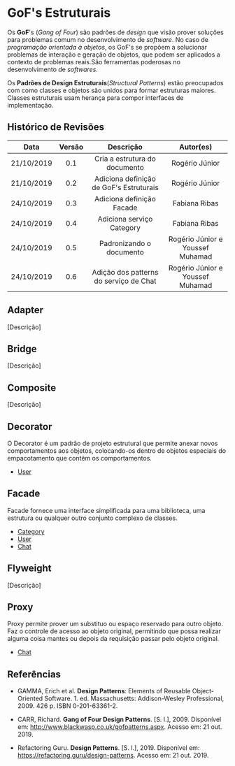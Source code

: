 # GoF's Estruturais

Os **GoF**'s (_Gang of Four_) são padrões de _design_ que visão prover soluções para problemas comum no desenvolvimento de _software_. No caso de _programação orientada à objetos_, os GoF's se propõem a solucionar problemas de interação e geração de objetos, que podem ser aplicados a contexto de problemas reais.São ferramentas poderosas no desenvolvimento de _softwares_.

Os **Padrões de Design Estruturais**(_Structural Patterns_) estão preocupados com como classes e objetos são unidos para formar estruturas maiores. Classes estruturais usam herança para compor interfaces de implementação.

## Histórico de Revisões

|    Data    | Versão |                Descrição                |            Autor(es)             |
| :--------: | :----: | :-------------------------------------: | :------------------------------: |
| 21/10/2019 |  0.1   |      Cria a estrutura do documento      |          Rogério Júnior          |
| 21/10/2019 |  0.2   | Adiciona definição de GoF's Estruturais |          Rogério Júnior          |
| 24/10/2019 |  0.3   |        Adiciona definição Facade        |          Fabiana Ribas           |
| 24/10/2019 |  0.4   |        Adiciona serviço Category        |          Fabiana Ribas           |
| 24/10/2019 |  0.5   |        Padronizando o documento         | Rogério Júnior e Youssef Muhamad |
| 24/10/2019 |  0.6   | Adição dos patterns do serviço de Chat  | Rogério Júnior e Youssef Muhamad |

## Adapter

[Descrição]

## Bridge

[Descrição]

## Composite

[Descrição]

## Decorator

O Decorator é um padrão de projeto estrutural que permite anexar novos comportamentos aos objetos, colocando-os dentro de objetos especiais do empacotamento que contêm os comportamentos.

- [User](docs/DS/dinamica-e-seminario-4-b/servicos/User.md#Decorator)

## Facade

Facade fornece uma interface simplificada para uma biblioteca, uma estrutura ou qualquer outro conjunto complexo de classes.

- [Category](docs/DS/dinamica-e-seminario-4-b/servicos/Category.md#Facade)
- [User](docs/DS/dinamica-e-seminario-4-b/servicos/User.md#Facade)
- [Chat](docs/DS/dinamica-e-seminario-4-b/servicos/Chat.md#facade)

## Flyweight

[Descrição]

## Proxy

Proxy permite prover um substituo ou espaço reservado para outro objeto. Faz o controle de acesso ao objeto original, permitindo que possa realizar alguma coisa mantes ou depois da requisição passar pelo objeto original.

- [Chat](docs/DS/dinamica-e-seminario-4-b/servicos/Chat.md#proxy)

## Referências

- GAMMA, Erich et al. **Design Patterns**: Elements of Reusable Object-Oriented Software. 1. ed. Massachusetts: Addison-Wesley Professional, 2009. 426 p. ISBN 0-201-63361-2.

- CARR, Richard. **Gang of Four Design Patterns**. [S. l.], 2009. Disponível em: http://www.blackwasp.co.uk/gofpatterns.aspx. Acesso em: 21 out. 2019.

- Refactoring Guru. **Design Patterns**. [S. l.], 2019. Disponível em: https://refactoring.guru/design-patterns. Acesso em: 21 out. 2019.
